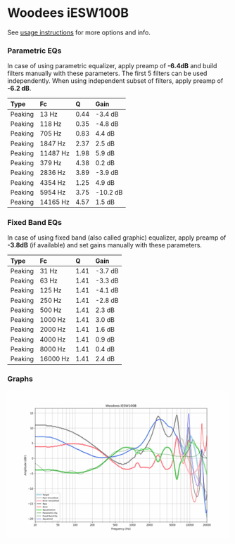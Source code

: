 # Woodees iESW100B
See [usage instructions](https://github.com/jaakkopasanen/AutoEq#usage) for more options and info.

### Parametric EQs
In case of using parametric equalizer, apply preamp of **-6.4dB** and build filters manually
with these parameters. The first 5 filters can be used independently.
When using independent subset of filters, apply preamp of **-6.2 dB**.

| Type    | Fc       |    Q | Gain     |
|:--------|:---------|:-----|:---------|
| Peaking | 13 Hz    | 0.44 | -3.4 dB  |
| Peaking | 118 Hz   | 0.35 | -4.8 dB  |
| Peaking | 705 Hz   | 0.83 | 4.4 dB   |
| Peaking | 1847 Hz  | 2.37 | 2.5 dB   |
| Peaking | 11487 Hz | 1.98 | 5.9 dB   |
| Peaking | 379 Hz   | 4.38 | 0.2 dB   |
| Peaking | 2836 Hz  | 3.89 | -3.9 dB  |
| Peaking | 4354 Hz  | 1.25 | 4.9 dB   |
| Peaking | 5954 Hz  | 3.75 | -10.2 dB |
| Peaking | 14165 Hz | 4.57 | 1.5 dB   |

### Fixed Band EQs
In case of using fixed band (also called graphic) equalizer, apply preamp of **-3.8dB**
(if available) and set gains manually with these parameters.

| Type    | Fc       |    Q | Gain    |
|:--------|:---------|:-----|:--------|
| Peaking | 31 Hz    | 1.41 | -3.7 dB |
| Peaking | 63 Hz    | 1.41 | -3.3 dB |
| Peaking | 125 Hz   | 1.41 | -4.1 dB |
| Peaking | 250 Hz   | 1.41 | -2.8 dB |
| Peaking | 500 Hz   | 1.41 | 2.3 dB  |
| Peaking | 1000 Hz  | 1.41 | 3.0 dB  |
| Peaking | 2000 Hz  | 1.41 | 1.6 dB  |
| Peaking | 4000 Hz  | 1.41 | 0.9 dB  |
| Peaking | 8000 Hz  | 1.41 | 0.4 dB  |
| Peaking | 16000 Hz | 1.41 | 2.4 dB  |

### Graphs
![](./Woodees%20iESW100B.png)
